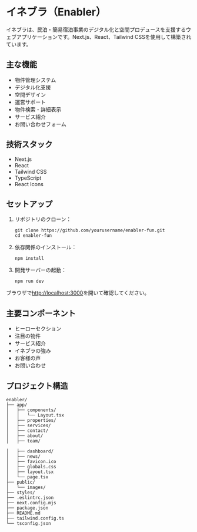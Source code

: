 # イネブラ（Enabler）

イネブラは、民泊・簡易宿泊事業のデジタル化と空間プロデュースを支援するウェブアプリケーションです。Next.js、React、Tailwind CSSを使用して構築されています。

## 主な機能

- 物件管理システム
- デジタル化支援
- 空間デザイン
- 運営サポート
- 物件検索・詳細表示
- サービス紹介
- お問い合わせフォーム

## 技術スタック

- Next.js
- React
- Tailwind CSS
- TypeScript
- React Icons

## セットアップ

1. リポジトリのクローン：
   ```
   git clone https://github.com/yourusername/enabler-fun.git
   cd enabler-fun
   ```

2. 依存関係のインストール：
   ```
   npm install
   ```

3. 開発サーバーの起動：
   ```
   npm run dev
   ```

ブラウザで[http://localhost:3000](http://localhost:3000)を開いて確認してください。

## 主要コンポーネント

- ヒーローセクション
- 注目の物件
- サービス紹介
- イネブラの強み
- お客様の声
- お問い合わせ

## プロジェクト構造

```
enabler/
├── app/
│   ├── components/
│   │   └── Layout.tsx
│   ├── properties/
│   ├── services/
│   ├── contact/
│   ├── about/
│   ├── team/

│   ├── dashboard/
│   ├── news/
│   ├── favicon.ico
│   ├── globals.css
│   ├── layout.tsx
│   └── page.tsx
├── public/
│   └── images/
├── styles/
├── .eslintrc.json
├── next.config.mjs
├── package.json
├── README.md
├── tailwind.config.ts
└── tsconfig.json